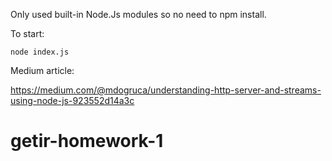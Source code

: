 Only used built-in Node.Js modules so no need to npm install.

To start:

`node index.js`

Medium article:

https://medium.com/@mdogruca/understanding-http-server-and-streams-using-node-js-923552d14a3c
# getir-homework-1
